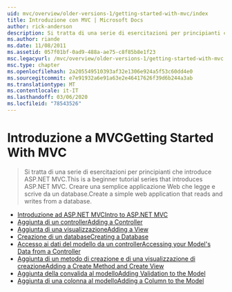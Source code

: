```yaml
---
uid: mvc/overview/older-versions-1/getting-started-with-mvc/index
title: Introduzione con MVC | Microsoft Docs
author: rick-anderson
description: Si tratta di una serie di esercitazioni per principianti che introduce ASP.NET MVC. Creare una semplice applicazione Web che legge e scrive da un database.
ms.author: riande
ms.date: 11/08/2011
ms.assetid: 057f01bf-0ad9-488a-ae75-c8f85b8e1f23
msc.legacyurl: /mvc/overview/older-versions-1/getting-started-with-mvc
msc.type: chapter
ms.openlocfilehash: 2a205549510393af32e1306e924a5f53c60dd4e0
ms.sourcegitcommit: e7e91932a6e91a63e2e46417626f39d6b244a3ab
ms.translationtype: MT
ms.contentlocale: it-IT
ms.lasthandoff: 03/06/2020
ms.locfileid: "78543526"
---
```

# <a name="getting-started-with-mvc"></a><span data-ttu-id="e0ba1-104">Introduzione a MVC</span><span class="sxs-lookup"><span data-stu-id="e0ba1-104">Getting Started With MVC</span></span>

> <span data-ttu-id="e0ba1-105">Si tratta di una serie di esercitazioni per principianti che introduce ASP.NET MVC.</span><span class="sxs-lookup"><span data-stu-id="e0ba1-105">This is a beginner tutorial series that introduces ASP.NET MVC.</span></span> <span data-ttu-id="e0ba1-106">Creare una semplice applicazione Web che legge e scrive da un database.</span><span class="sxs-lookup"><span data-stu-id="e0ba1-106">Create a simple web application that reads and writes from a database.</span></span>

- [<span data-ttu-id="e0ba1-107">Introduzione ad ASP.NET MVC</span><span class="sxs-lookup"><span data-stu-id="e0ba1-107">Intro to ASP.NET MVC</span></span>](getting-started-with-mvc-part1.md)
- [<span data-ttu-id="e0ba1-108">Aggiunta di un controller</span><span class="sxs-lookup"><span data-stu-id="e0ba1-108">Adding a Controller</span></span>](getting-started-with-mvc-part2.md)
- [<span data-ttu-id="e0ba1-109">Aggiunta di una visualizzazione</span><span class="sxs-lookup"><span data-stu-id="e0ba1-109">Adding a View</span></span>](getting-started-with-mvc-part3.md)
- [<span data-ttu-id="e0ba1-110">Creazione di un database</span><span class="sxs-lookup"><span data-stu-id="e0ba1-110">Creating a Database</span></span>](getting-started-with-mvc-part4.md)
- [<span data-ttu-id="e0ba1-111">Accesso ai dati del modello da un controller</span><span class="sxs-lookup"><span data-stu-id="e0ba1-111">Accessing your Model's Data from a Controller</span></span>](getting-started-with-mvc-part5.md)
- [<span data-ttu-id="e0ba1-112">Aggiunta di un metodo di creazione e di una visualizzazione di creazione</span><span class="sxs-lookup"><span data-stu-id="e0ba1-112">Adding a Create Method and Create View</span></span>](getting-started-with-mvc-part6.md)
- [<span data-ttu-id="e0ba1-113">Aggiunta della convalida al modello</span><span class="sxs-lookup"><span data-stu-id="e0ba1-113">Adding Validation to the Model</span></span>](getting-started-with-mvc-part7.md)
- [<span data-ttu-id="e0ba1-114">Aggiunta di una colonna al modello</span><span class="sxs-lookup"><span data-stu-id="e0ba1-114">Adding a Column to the Model</span></span>](getting-started-with-mvc-part8.md)
